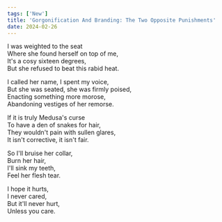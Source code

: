 ```yaml
---
tags: ['New']
title: 'Gorgonification And Branding: The Two Opposite Punishments'
date: 2024-02-26
---
```


I was weighted to the seat  
Where she found herself on top of me,  
It's a cosy sixteen degrees,  
But she refused to beat this rabid heat.

I called her name, I spent my voice,  
But she was seated, she was firmly poised,  
Enacting something more morose,  
Abandoning vestiges of her remorse.

If it is truly Medusa's curse  
To have a den of snakes for hair,  
They wouldn't pain with sullen glares,  
It isn't corrective, it isn't fair.

So I'll bruise her collar,  
Burn her hair,  
I'll sink my teeth,  
Feel her flesh tear.

I hope it hurts,  
I never cared,  
But it'll never hurt,  
Unless you care.

